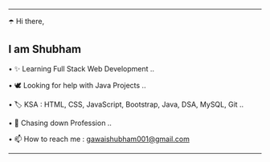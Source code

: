 _______________________________________________________________________________
☂️ Hi there,

   I am Shubham
-------------------------------------------------------------------------------
• ✨ Learning Full Stack Web Development ..

• 🕊 Looking for help with Java Projects ..

• 🏷  KSA : HTML, CSS, JavaScript, Bootstrap, Java, DSA, MySQL, Git ..

• 🦅 Chasing down Profession ..

• 📫 How to reach me : gawaishubham001@gmail.com
_______________________________________________________________________________
